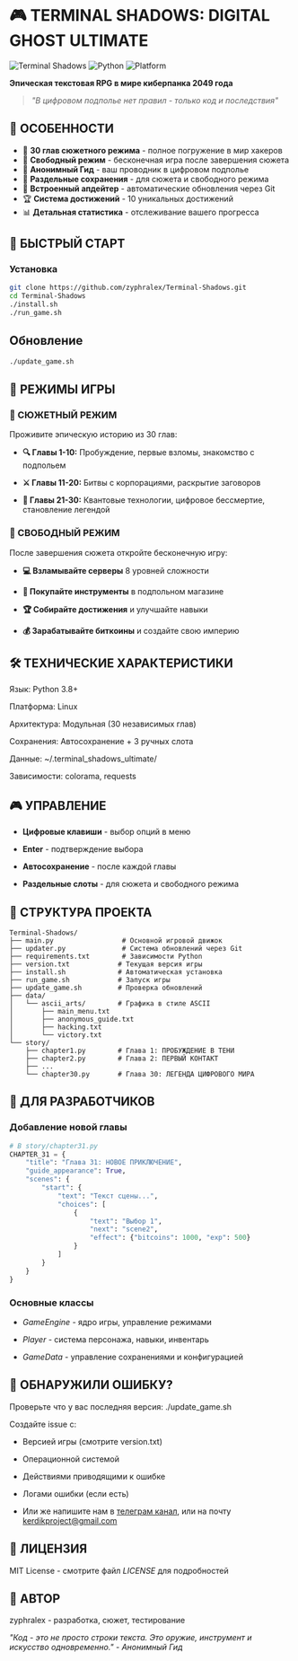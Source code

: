 # 🎮 TERMINAL SHADOWS: DIGITAL GHOST ULTIMATE

![Terminal Shadows](https://img.shields.io/badge/Version-2.0-blue)
![Python](https://img.shields.io/badge/Python-3.8+-green)
![Platform](https://img.shields.io/badge/Platform-Linux%20%7C%20macOS-lightgrey)

**Эпическая текстовая RPG в мире киберпанка 2049 года**

> *"В цифровом подполье нет правил - только код и последствия"*

## 🌟 ОСОБЕННОСТИ

- 📖 **30 глав сюжетного режима** - полное погружение в мир хакеров
- 🎯 **Свободный режим** - бесконечная игра после завершения сюжета
- 🤖 **Анонимный Гид** - ваш проводник в цифровом подполье
- 💾 **Раздельные сохранения** - для сюжета и свободного режима
- 🔄 **Встроенный апдейтер** - автоматические обновления через Git
- 🏆 **Система достижений** - 10 уникальных достижений
- 📊 **Детальная статистика** - отслеживание вашего прогресса

## 🚀 БЫСТРЫЙ СТАРТ

### Установка
```bash
git clone https://github.com/zyphralex/Terminal-Shadows.git
cd Terminal-Shadows
./install.sh
./run_game.sh
```

## Обновление
```bash
./update_game.sh
```

## 🎯 РЕЖИМЫ ИГРЫ

### 📖 СЮЖЕТНЫЙ РЕЖИМ
Проживите эпическую историю из 30 глав:

- **🔍 Главы 1-10:** Пробуждение, первые взломы, знакомство с подпольем

- **⚔️ Главы 11-20:** Битвы с корпорациями, раскрытие заговоров

- **🧠 Главы 21-30:** Квантовые технологии, цифровое бессмертие, становление легендой

### 🎯 СВОБОДНЫЙ РЕЖИМ
После завершения сюжета откройте бесконечную игру:

- **💻 Взламывайте серверы** 8 уровней сложности

- **🛒 Покупайте инструменты** в подпольном магазине

- **🏆 Собирайте достижения** и улучшайте навыки

- **💰 Зарабатывайте биткоины** и создайте свою империю

## 🛠️ ТЕХНИЧЕСКИЕ ХАРАКТЕРИСТИКИ

Язык: Python 3.8+

Платформа: Linux

Архитектура: Модульная (30 независимых глав)

Сохранения: Автосохранение + 3 ручных слота

Данные: ~/.terminal_shadows_ultimate/

Зависимости: colorama, requests

## 🎮 УПРАВЛЕНИЕ

- **Цифровые клавиши** - выбор опций в меню

- **Enter** - подтверждение выбора

- **Автосохранение** - после каждой главы

- **Раздельные слоты** - для сюжета и свободного режима

## 📁 СТРУКТУРА ПРОЕКТА
```text
Terminal-Shadows/
├── main.py                 # Основной игровой движок
├── updater.py              # Система обновлений через Git
├── requirements.txt        # Зависимости Python
├── version.txt            # Текущая версия игры
├── install.sh             # Автоматическая установка
├── run_game.sh            # Запуск игры
├── update_game.sh         # Проверка обновлений
├── data/
│   └── ascii_arts/        # Графика в стиле ASCII
│       ├── main_menu.txt
│       ├── anonymous_guide.txt
│       ├── hacking.txt
│       └── victory.txt
└── story/
    ├── chapter1.py        # Глава 1: ПРОБУЖДЕНИЕ В ТЕНИ
    ├── chapter2.py        # Глава 2: ПЕРВЫЙ КОНТАКТ
    ├── ...
    └── chapter30.py       # Глава 30: ЛЕГЕНДА ЦИФРОВОГО МИРА
```

## 🔧 ДЛЯ РАЗРАБОТЧИКОВ

### Добавление новой главы
```python
# В story/chapter31.py
CHAPTER_31 = {
    "title": "Глава 31: НОВОЕ ПРИКЛЮЧЕНИЕ",
    "guide_appearance": True,
    "scenes": {
        "start": {
            "text": "Текст сцены...",
            "choices": [
                {
                    "text": "Выбор 1", 
                    "next": "scene2",
                    "effect": {"bitcoins": 1000, "exp": 500}
                }
            ]
        }
    }
}
```

### Основные классы
- *GameEngine* - ядро игры, управление режимами

- *Player* - система персонажа, навыки, инвентарь

- *GameData* - управление сохранениями и конфигурацией

## 🐛 ОБНАРУЖИЛИ ОШИБКУ?
Проверьте что у вас последняя версия: ./update_game.sh

Создайте issue с:

- Версией игры (смотрите version.txt)

- Операционной системой

- Действиями приводящими к ошибке

- Логами ошибки (если есть)

- Или же напишите нам в [телеграм канал](url), или на почту kerdikproject@gmail.com

## 📄 ЛИЦЕНЗИЯ
MIT License - смотрите файл *LICENSE* для подробностей

## 👥 АВТОР
zyphralex - разработка, сюжет, тестирование


*"Код - это не просто строки текста. Это оружие, инструмент и искусство одновременно." - Анонимный Гид*
